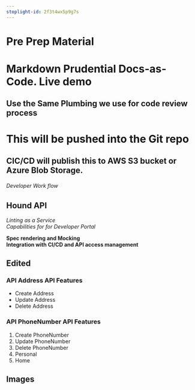 ```yaml
---
stoplight-id: 2f3t4wx5p9g7s
---
```


# Pre Prep Material 

# Markdown Prudential Docs-as-Code. Live demo

## Use the Same Plumbing we use for code review process

# This will be pushed into the Git repo
## CIC/CD will publish this to AWS S3 bucket or Azure Blob Storage.
###### Developer Work flow

## Hound API

*Linting as a Service*  
_Capabilities for for Developer Portal_

**Spec rendering and Mocking**  
__Integration with CI/CD and API access management__



## Edited

### API Address API Features

* Create Address 
* Update Address
* Delete Address


### API PhoneNumber API Features

1. Create PhoneNumber 
1. Update PhoneNumber 
1. Delete PhoneNumber 
  1. Personal
  1. Home

## Images
